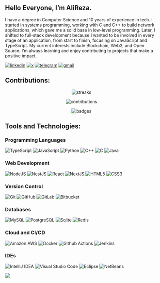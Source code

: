## Hello Everyone, I’m AliReza.

I have a degree in Computer Science and 10 years of experience in tech. I started in systems programming, working with C and C++ to build network applications, which gave me a solid base in low-level programming. Later, I shifted to full-stack development because I wanted to be involved in every stage of an application, from start to finish, focusing on JavaScript and TypeScript. My current interests include Blockchain, Web3, and Open Source. I’m always learning and enjoy contributing to projects that make a positive impact.


[![linkedin](https://img.shields.io/badge/LinkedIn-0077B5?style=for-the-badge&logo=linkedin&logoColor=white)](https://www.linkedin.com/in/aseyfpour/)
[![x](https://img.shields.io/badge/X-000000?style=for-the-badge&logo=x&logoColor=white)](https://x.com/aseyfpour)
[![telegram](https://img.shields.io/badge/Telegram-2CA5E0?style=for-the-badge&logo=telegram&logoColor=white)](https://t.me/aseyfpour)
[![gmail](https://img.shields.io/badge/Gmail-D14836?style=for-the-badge&logo=gmail&logoColor=white)](mailto:aseyfpour@mail.com)


## Contributions:

<p align="center">
<img src="https://github-readme-streak-stats.herokuapp.com?user=aseyfpour&theme=dark&hide_border=true&card_width=400&card_height=180&hide_total_contributions=true" alt="streaks" />
</p>
<p align="center">
<img src="http://github-profile-summary-cards.vercel.app/api/cards/profile-details?username=aseyfpour&theme=dark" alt="contributions">
</p>
<p align="center">
<img src="https://github-profile-trophy.vercel.app/?&margin-w=5&no-frame=true&username=aseyfpour&theme=onestar" alt="badges"/>
</p>



## Tools and Technologies:

### Programming Languages
![TypeScript](https://img.shields.io/badge/TypeSctipt%20-%232370ED.svg?style=for-the-badge&logo=typescript&logoColor=black)
![JavaScript](https://img.shields.io/badge/JavaScript%20-%23F7DF1E.svg?style=for-the-badge&logo=javascript&logoColor=black)
![Python](https://img.shields.io/badge/Python%20-%2314354C.svg?style=for-the-badge&logo=python&logoColor=white)
![C++](https://img.shields.io/badge/C++%20-%2300599C.svg?style=for-the-badge&logo=c%2B%2B&logoColor=white)
![C](https://img.shields.io/badge/C%20-%232370ED.svg?style=for-the-badge&logo=c&logoColor=white)
![Java](https://img.shields.io/badge/Java%20-%23ED8B00.svg?style=for-the-badge&logo=java&logoColor=white)

### Web Development
![NodeJS](https://img.shields.io/badge/NodeJS%20-%23339933.svg?style=for-the-badge&logo=node.js&logoColor=white)
![NestJS](https://img.shields.io/badge/NestJS%20-%23E0234E.svg?style=for-the-badge&logo=nestjs&logoColor=white)
![React](https://img.shields.io/badge/React%20-%2361DAFB.svg?style=for-the-badge&logo=react&logoColor=black)
![NextJS](https://img.shields.io/badge/NextJS%20-%23000000.svg?style=for-the-badge&logo=next.js&logoColor=white)
![HTML5](https://img.shields.io/badge/HTML5%20-%23E34F26.svg?style=for-the-badge&logo=html5&logoColor=white)
![CSS3](https://img.shields.io/badge/CSS%20-%231572B6.svg?style=for-the-badge&logo=css3&logoColor=white)

### Version Control
![Git](https://img.shields.io/badge/git-%23F05033.svg?style=for-the-badge&logo=git&logoColor=white)
![GitHub](https://img.shields.io/badge/github-%23121011.svg?style=for-the-badge&logo=github&logoColor=white)
![GitLab](https://img.shields.io/badge/GitLab-%23FCA121.svg?style=for-the-badge&logo=gitlab&logoColor=white)
![Bitbucket](https://img.shields.io/badge/Bitbucket-%230047B3.svg?style=for-the-badge&logo=bitbucket&logoColor=white)

### Databases
![MySQL](https://img.shields.io/badge/MySQL-%2300758F.svg?style=for-the-badge&logo=mysql&logoColor=white)
![PostgreSQL](https://img.shields.io/badge/PostgreSQL-%23336791.svg?style=for-the-badge&logo=postgresql&logoColor=white)
![Sqlite](https://img.shields.io/badge/Sqlite-%23003B57.svg?style=for-the-badge&logo=sqlite&logoColor=white)
![Redis](https://img.shields.io/badge/Redis-%23DC382D.svg?style=for-the-badge&logo=redis&logoColor=white)

### Cloud and CI/CD
![Amazon AWS](https://img.shields.io/badge/Amazon%20AWS-%23232F3E.svg?style=for-the-badge&logo=amazon-aws&logoColor=white)
![Docker](https://img.shields.io/badge/Docker-%232496ED.svg?style=for-the-badge&logo=docker&logoColor=white)
![Github Actions](https://img.shields.io/badge/Github%20Actions-%232671E5.svg?style=for-the-badge&logo=github-actions&logoColor=white)
![Jenkins](https://img.shields.io/badge/Jenkins-%23D24939.svg?style=for-the-badge&logo=jenkins&logoColor=white)

### IDEs
![IntelliJ IDEA](https://img.shields.io/badge/IntelliJ%20IDEA-%23000000.svg?style=for-the-badge&logo=intellij-idea&logoColor=white)
![Visual Studio Code](https://img.shields.io/badge/Visual%20Studio%20Code-%23007ACC.svg?style=for-the-badge&logo=visual-studio-code&logoColor=white)
![Eclipse](https://img.shields.io/badge/Eclipse-%232C2255.svg?style=for-the-badge&logo=eclipse&logoColor=white)
![NetBeans](https://img.shields.io/badge/NetBeans-%231B6AC6.svg?style=for-the-badge&logo=apache-netbeans-ide&logoColor=white)



![](https://komarev.com/ghpvc/?username=aseyfpour&color=grey&style=flat-square&abbreviated=true)
